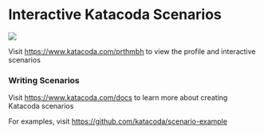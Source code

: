 # Interactive Katacoda Scenarios

[![](http://shields.katacoda.com/katacoda/prthmbh/count.svg)](https://www.katacoda.com/prthmbh "Get your profile on Katacoda.com")

Visit https://www.katacoda.com/prthmbh to view the profile and interactive scenarios

### Writing Scenarios
Visit https://www.katacoda.com/docs to learn more about creating Katacoda scenarios

For examples, visit https://github.com/katacoda/scenario-example
